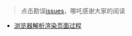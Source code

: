 > 点击勘误[issues](https://github.com/webVueBlog/learn-web/issues)，哪吒感谢大家的阅读

- [浏览器解析渲染页面过程](/browser/浏览器解析渲染页面过程)




